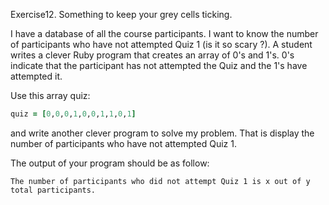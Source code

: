 Exercise12. Something to keep your grey cells ticking.

I have a database of all the course participants. I want to know the number of participants who have not attempted Quiz 1 (is it so scary ?). A student writes a clever Ruby program that creates an array of 0's and 1's. 0's indicate that the participant has not attempted the Quiz and the 1's have attempted it.

Use this array quiz:

```ruby
quiz = [0,0,0,1,0,0,1,1,0,1]
```

and write another clever program to solve my problem. That is display the number of participants who have not attempted Quiz 1.

The output of your program should be as follow:

    The number of participants who did not attempt Quiz 1 is x out of y total participants.